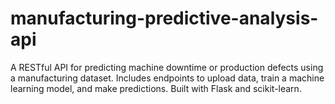 # manufacturing-predictive-analysis-api
A RESTful API for predicting machine downtime or production defects using a manufacturing dataset. Includes endpoints to upload data, train a machine learning model, and make predictions. Built with Flask and scikit-learn.
